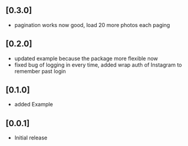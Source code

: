 ## [0.3.0]

* pagination works now good, load 20 more photos each paging

## [0.2.0]

* updated example because the package more flexible now
* fixed bug of logging in every time, added wrap auth of Instagram 
to remember past login

## [0.1.0]

* added Example

## [0.0.1]

* Initial release


